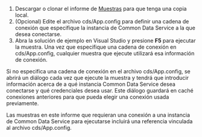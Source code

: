 1. Descargar o clonar el informe de  [Muestras](https://github.com/Microsoft/PowerApps-Samples) para que tenga una copia local.
1. (Opcional) Edite el archivo cds/App.config para definir una cadena de conexión que especifique la instancia de Common Data Service a la que desea conectarse.
1. Abra la solución de ejemplo en Visual Studio y presione **F5** para ejecutar la muestra. Una vez que especifique una cadena de conexión en cds/App.config, cualquier muestra que ejecute utilizará esa información de conexión.

Si no especifica una cadena de conexión en el archivo cds/App.config, se abrirá un diálogo cada vez que ejecute la muestra y tendrá que introducir información acerca de a qué instancia Common Data Service desea conectarse y qué credenciales desea usar. Este diálogo guardará en caché conexiones anteriores para que pueda elegir una conexión usada previamente.

Las muestras en este informe que requieran una conexión a una instancia de Common Data Service para ejecutarse incluirá una referencia vinculada al archivo cds/App.config.
